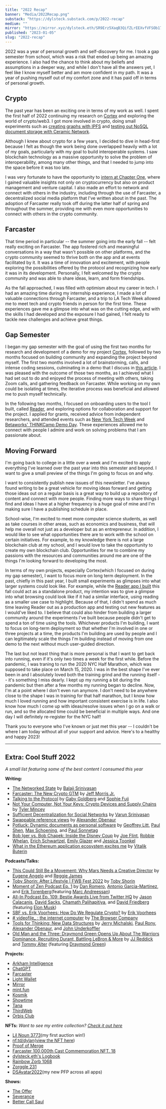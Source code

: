 ```yaml
---
title: "2022 Recap"
banner: "Media/2022Recap.png"
substack: "https://dylsteck.substack.com/p/2022-recap"
medium: ""
mirror: "https://mirror.xyz/dylsteck.eth/SR9Erz5XaqB3QifZLrEEXvfVFSOb17LKX84_A4J6Zgw"
published: "2023-01-05"
slug: "2022-recap"
---
```


2022 was a year of personal growth and self-discovery for me. I took a gap semester from school, which was a risk that ended up being an amazing experience. I also had the chance to think about my beliefs and assumptions in a deeper way, and while I don't have all the answers yet, I feel like I know myself better and am more confident in my path. It was a year of pushing myself out of my comfort zone and it has paid off in terms of personal growth.

## Crypto 

The past year has been an exciting one in terms of my work as well. I spent the first half of 2022 continuing my research on [Cortex](https://twitter.com/withcortex) and exploring the world of crypto/web3. I got more involved in crypto, doing small experiments such as [creating graphs with IPFS](https://twitter.com/Dylan_Steck/status/1529177361484161024) and [testing out NoSQL document storage with Ceramic Network](https://twitter.com/Dylan_Steck/status/1544353815406604288).

Although I knew about crypto for a few years, I decided to dive in head-first because I felt as though the work being done overlapped heavily with a lot of my goals, particularly with my goal to build interoperable systems. I saw blockchain technology as a massive opportunity to solve the problem of interoperability, among many other things, and that I needed to jump into the space before it was too late.

I was very fortunate to have the opportunity to [intern at Chapter One](https://mirror.xyz/dylsteck.eth/zhzGXZkLL5bhrdexQPN2f_Vj7wydgSle0OZA6edMrvo), where I gained valuable insights not only on cryptocurrency but also on product management and venture capital.  I also made an effort to network and connect with others in the industry, including through the use of Farcaster, a decentralized social media platform that I've written about in the past. The adoption of Farcaster really took off during the latter half of spring and throughout the summer, providing me with even more opportunities to connect with others in the crypto community.

## Farcaster

That time period in particular -- the summer going into the early fall -- felt really exciting on Farcaster. The app fostered rich and meaningful conversations in a way that wasn't possible on other platforms, and the crypto community seemed to thrive both on the app and at events facilitated by it. It was a time of innovation and excitement, with people exploring the possibilities offered by the protocol and recognizing how early it was in its development. Personally, I felt welcomed by the crypto community and was able to share ideas, learn, and form friendships.

As the fall approached, I was filled with optimism about my career in tech. I had an amazing time during my internship experience, I made a lot of valuable connections through Farcaster, and a trip to LA Tech Week allowed me to meet tech and crypto friends in person for the first time. These experiences gave me a glimpse into what was on the cutting edge, and with the skills I had developed and the exposure I had gained, I felt ready to tackle new challenges and achieve great things.

## Gap Semester

I began my gap semester with the goal of using the first two months for research and development of a demo for my project [Cortex](https://twitter.com/withcortex), followed by two months focused on building community and expanding the project beyond myself. The first two months involved a lot of brainstorming, calls, and intense coding sessions, culminating in a demo that I discuss in [this article](https://dylsteck.substack.com/p/going-down-the-rabbit-hole). I was pleased with the outcome of those two months, as I achieved what I had set out to do and enjoyed the process of meeting with others, taking Zoom calls, and gathering feedback on Farcaster. While working on my own could be isolating at times, the iterative process was beneficial and allowed me to push myself technically.

In the following two months, I focused on onboarding users to the tool I built, called [Reader](https://twitter.com/Dylan_Steck/status/1587161073894899718), and exploring options for collaboration and support for the project. I applied for grants, received advice from independent researchers, and attended events such as [New York Tech Week](https://nyctechweek.xyz/) and [Betaworks' THINKCamp Demo Day](https://www.betaworks.com/thinkcamp-demo-day). These experiences allowed me to connect with people I admire and work on solving problems that I am passionate about.

## Moving Forward 

I'm going back to college in a little over a week and I'm excited to apply everything I've learned over the past year into this semester and beyond. I want to give a small preview of the things I'm going to focus on and why.

I want to consistently publish new issues of this newsletter. I've always found writing to be a great vehicle for moving ideas forward and getting those ideas out on a regular basis is a great way to build up a repository of content and connect with more people. Finding more ways to share things I find and ideas I have at a higher frequency is a huge goal of mine and I'm making sure I have a publishing schedule in place. 

School-wise, I'm excited to meet more computer science students, as well as take courses in other areas, such as economics and business, that will help me overall not just as a developer but as an entrepreneur. In addition, I would like to see what opportunities there are to work with the school on certain initiatives. For example, to my knowledge there is not a large blockchain club at my school, and I would love to take the opportunity to create my own blockchain club. Opportunities for me to combine my passions with the resources and communities around me are one of the things I'm looking forward to developing the most. 

In terms of my own projects, especially Cortex(which I focused on during my gap semester), I want to focus more on long term deployment. In the past, chiefly in this past year, I built small experiments as glimpses into what larger systems could look like. For example, while the [Reader app I built](https://twitter.com/Dylan_Steck/status/1587161073894899718) this fall could act as a standalone product, my intention was to give a glimpse into what browsing could look like if it had a similar interface, using reading as a smaller use case to highlight. Because of that, I didn't spend as much time leaving Reader out as a production app and testing out new features as I would've liked to. I believe that could also hinder from building a larger community around the experiments I've built because people didn't get to spend a ton of time using the tools. Whichever products I'm building, I want to focus on long-term deployment so that whether I'm involved in one or three projects at a time, the products I'm building are used by people and I can legitimately scale the things I'm building instead of moving from one demo to the next without much user-guided direction.       

The last but not least thing that is more personal is that I want to get back into running, even if it's only two times a week for the first while. Before the pandemic, I was traning to run the 2020 NYC Half Marathon, which was supposed to take place on March 15, 2020. I was in the best shape I've ever been in and I absolutely loved both the training grind and the running itself -- it's something I miss dearly. I kept up my running a bit during the pandemic but then after a few months my running began to decline. Now, I'm at a point where I don't even run anymore. I don't need to be anywhere close to the shape I was in training for that half marathon, but I know how much I loved running and how important consistent exercise is in life. I also know how much I come up with ideas/resolve issues when I go on a walk or run, and so the allocated time could be beneficial in multiple ways. And one day I will definitely re-register for the NYC half!

Thank you to everyone who I've known or just met this year -- I couldn't be where I am today without all of your support and advice. Here's to a healthy and happy 2023!

-------------------------------------------- 

## Extra: Cool Stuff 2022
*A small list featuring some of the best content I consumed this year*

**Writing:**
- [The Networked State](https://thenetworkstate.com/) by [Balaji Srinivasan](https://twitter.com/balajis)
- [Farcaster: The New Crypto GTM](https://mirror.xyz/chapterone.eth/draomab8h_jRUhTBqGv2FdoKhWx7t1yK90VkY2M3xfk) by [Jeff Morris Jr.](https://twitter.com/JMJ)
- [Talking to the Protocol](https://tcg.mirror.xyz/CCtokn_XR9yqGhL3OIKM4u8IxaVO0V0fmRxH-G5yWs8) by [Gaby Goldberg](https://twitter.com/gaby_goldberg) and [Sophie Fuji](https://twitter.com/sophfuji)
- [Not Your Computer, Not Your Keys: Crypto Devices and Supply Chains](https://mirror.xyz/baukunst.eth/f-ZWa48dveU-SBi3PGu0dkpz3bV2dvNV5cCJ9JZfzJ8) by [Tyler Mincey](https://twitter.com/tmincey)
- [Sufficient Decentralization for Social Networks](https://www.varunsrinivasan.com/2022/01/11/sufficient-decentralization-for-social-networks) by [Varun Srinivasan](https://twitter.com/varunsrin)
- [Swappable reference views](https://alexanderobenauer.com/labnotes/033/) by [Alexander Obenaur](https://twitter.com/alexobenauer)
- [Potluck: Dynamic documents as personal software](https://www.inkandswitch.com/potluck/) by [Geoffrey Litt](https://twitter.com/geoffreylitt), [Paul Shen](https://twitter.com/_paulshen), [Max Schoening](https://twitter.com/mschoening), and [Paul Sonnetag](https://twitter.com/paulsonnentag)
- [Bob Iger vs. Bob Chapek: Inside the Disney Coup](https://www.wsj.com/articles/bob-iger-bob-chapek-disney-coup-11671236928) by [Joe Flint](https://twitter.com/JBFlint), [Robbie Whelan](https://twitter.com/RWhelanWSJ), [Erich Schwartzel](https://twitter.com/erichschwartzel), [Emily Glazer](https://twitter.com/EmilyGlazer) and [Jessica Toonkel](https://twitter.com/jtoonkel)
- [What in the Ethereum application ecosystem excites me](https://vitalik.eth.limo/general/2022/12/05/excited.html) by [Vitalik Buterin](https://twitter.com/VitalikButerin)

**Podcasts/Talks:**
- [This Could Still Be a Movement: Why Mars Needs a Creative Director](https://www.youtube.com/watch?v=2NP5A3I2stA) by [Eugene Angelo](https://twitter.com/angelofuture) and [Reggie James](https://twitter.com/HipCityReg)
- [Toby Shorin: After Lifestyle | FWB Fest 2022](https://www.youtube.com/watch?v=iK3oK50AFlg) by [Toby Shorin](https://twitter.com/tobyshorin)
- [Moment of Zen Podcast Ep. 1](https://www.youtube.com/watch?v=GWIM-F0e144) by [Dan Romero](https://twitter.com/dwr), [Antonio García-Martinez](https://twitter.com/antoniogm), and [Erik Torenberg](https://twitter.com/eriktorenberg)(featuring [Marc Andreessan](https://twitter.com/pmarca))
- [All-In Podcast Ep. 109: Bestie Awards Live from Twitter HQ](https://www.youtube.com/watch?v=HE5CTKqWEV0&t=18s) by [Jason Calacanis](https://twitter.com/jason), [David Sacks](https://twitter.com/davidsacks), [Chamath Palihapitiya](https://twitter.com/chamath), and [David Friedberg](https://twitter.com/friedberg) (featuring [Elon Musk](https://twitter.com/elonmusk))
- [SBF vs. Erik Voorhees: How Do We Regulate Crypto?](https://www.youtube.com/watch?v=Ytaa_5liwMA) by [Erik Voorhees](https://twitter.com/ErikVoorhees)
- [# videofile_ : the internet computer](https://www.youtube.com/watch?v=v0160IirdL4) by [The Browser Company](https://twitter.com/browsercompany)
- [Tools for Thinking: New Data Structures](https://podcasts.apple.com/us/podcast/new-data-structures/id1648557332?i=1000585131170) by [Jerry Michalski](https://twitter.com/jerrymichalski), [Paul Rony](https://twitter.com/Paul_Rony), [Alexander Obenaur](https://twitter.com/alexobenauer), and [John Underkoffler](https://twitter.com/john_under)
- [Old Man and the Three: Draymond Green Opens Up About The Warriors Dominance, Recruiting Durant, Battling LeBron & More](https://www.youtube.com/watch?v=zimngZdtUNg) by [JJ Reddick](https://twitter.com/jj_redick) and [Tommy Alter](https://twitter.com/talter) (featuring [Draymond Green](https://twitter.com/Money23Green))

**Projects:**
- [Arkham Intelligence](https://www.arkhamintelligence.com/)
- [ChatGPT](https://chat.openai.com)
- [Farcaster](https://farcaster.xyz)
- [Light Wallet](https://wallet.light.so/)
- [Mirror](https://mirror.xyz)
- [mint.fun](https://mint.fun)
- [Kosmik](https://kosmik.app/)
- [Showtime](https://showtime.xyz)
- [Tana](https://tana.inc)
- [ThirdWeb](https://thirdweb.com)
- [Orbis Club](https://orbis.club)

**NFTs:**
*Want to see my entire collection? [Check it out here](https://gallery.so/dylsteck)*
- [Lil Noun 3773](https://opensea.io/assets/ethereum/0x4b10701bfd7bfedc47d50562b76b436fbb5bdb3b/3773)(my first auction win!)
- [nf.td/dylan](https://nf.td/dylan)([view the NFT here](https://opensea.io/assets/ethereum/0xad08067c7d3d3dbc14a9df8d671ff2565fc5a1ae/117))
- [Proof of Merge](https://opensea.io/assets/ethereum/0xf4dd946d1406e215a87029db56c69e1bcf3e1773/1)
- [Farcaster 100,000th Cast Commemoration NFT. 18](https://opensea.io/assets/ethereum/0x6131dd17fd40e46bda0cb63d658311eea9318d3f/18)
- [dylsteck.eth's Logbook](https://opensea.io/assets/ethereum/0xb2f798cf3e79ef1e2906f16a692d58da8d7ad268/4)
- [Rainbow Zorb 1068](https://opensea.io/assets/ethereum/0x7492e30d60d96c58ed0f0dc2fe536098c620c4c0/1068)
- [Zorggle 231](https://opensea.io/assets/ethereum/0x9ba596da06da0bf9105e58a792b455b7f9b15c70/231)
- [DSAvatar2022](https://opensea.io/assets/ethereum/0x9ad82a39cd65ef38eb7fd7338fe710b13ccb3725/17)(my new PFP across all apps)

**Shows:**
- [The Offer](https://www.imdb.com/title/tt13111040/)
- [Severance](https://www.imdb.com/title/tt11280740/)
- [Better Call Saul](https://www.imdb.com/title/tt3032476/)
